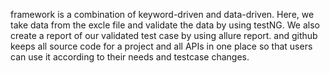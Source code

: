framework is a combination of keyword-driven and data-driven. Here, we take data from the excle file and validate the data by using testNG. We also create a report of our validated test case by using allure report. and github keeps all source code for a project and all APIs in one place so that users can use it according to their needs and testcase changes. 
